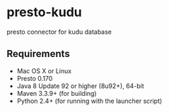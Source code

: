 # presto-kudu
presto connector for kudu database

## Requirements

* Mac OS X or Linux
* Presto 0.170
* Java 8 Update 92 or higher (8u92+), 64-bit
* Maven 3.3.9+ (for building)
* Python 2.4+ (for running with the launcher script)